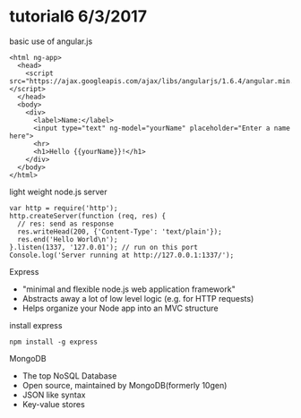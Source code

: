 # tutorial6 6/3/2017

basic use of angular.js


```
<html ng-app>
  <head>
    <script src="https://ajax.googleapis.com/ajax/libs/angularjs/1.6.4/angular.min.js"></script>
  </head>
  <body>
    <div>
      <label>Name:</label>
      <input type="text" ng-model="yourName" placeholder="Enter a name here">
      <hr>
      <h1>Hello {{yourName}}!</h1>
    </div>
  </body>
</html>
```

light weight node.js server
```
var http = require('http');
http.createServer(function (req, res) {
  // res: send as response
  res.writeHead(200, {'Content-Type': 'text/plain'});
  res.end('Hello World\n');
}.listen(1337, '127.0.01'); // run on this port
Console.log('Server running at http://127.0.0.1:1337/');
```

Express
- "minimal and flexible node.js web application framework"
- Abstracts away a lot of low level logic (e.g. for HTTP requests)
- Helps organize your Node app into an MVC structure

install express
```
npm install -g express
```

MongoDB
- The top NoSQL Database
- Open source, maintained by MongoDB(formerly 10gen)
- JSON like syntax
- Key-value stores
